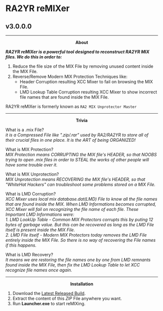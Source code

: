 # RA2YR reMIXer
## v3.0.0.0
------------

<div align="center">
<b>About</b></div>

***RA2YR reMIXer is a powerful tool designed to reconstruct RA2YR MIX files. We do this in order to:***

1) Reduce the file size of the MIX File by removing unused content inside the MIX File.
2) Reverse/Remove Modern MIX Protection Techniques like:
    - Header Corruption resulting XCC Mixer to fail on browsing the MIX File.
    - LMD Lookup Table Corruption resulting XCC Mixer to show incorrect file names that are found inside the MIX File. 

RA2YR reMIXer is formerly known as `RA2 MIX Unprotector Master`

------------

<div align="center">
<b>Trivia</b></div>

What is a .mix File?<br>
*it is a Compressed File like ".zip/.rar" used by RA2/RA2YR to store all of their crucial files in one place. It is the ART of being ORGANIZED!*<br>

What is MIX Protection?<br>
*MIX Protection means CORRUPTING the MIX file's HEADER, so that NOOBS trying to open .mix files in order to STEAL the works of other people will have some trouble over it.*<br>

What is MIX Unprotection?<br>
*MIX Unprotection means RECOVERING the MIX file's HEADER, so that "WhiteHat Hackers" can troubleshoot some problems stored on a MIX File.*<br>

What is LMD Corruption?<br>
*XCC Mixer uses local mix database.dat(LMD) File to know all the file names that are found inside the MIX. When LMD Informations becomes corrupted, XCC Mixer will fail on recognizing the file name of each file. These Important LMD Informations were:*<br>
*1. LMD LookUp Table - Common MIX Protectors corrupts this by puting 12 bytes of garbage value. But this can be recovered as long as the LMD File itself is present inside the MIX File.*<br>
*2. LMD File itself - Modern MIX Protectors today removes the LMD File entirely inside the MIX File. So there is no way of recovering the File names if this happens.<br>*

What is LMD Recovery?<br>
*It means we are restoring the file names one by one from LMD remnants found inside the MIX File, then fix the LMD Lookup Table to let XCC recognize file names once again.*

------------

<div align="center">
<b>Installation</b></div>

1. Download the [Latest Released Build](https://github.com/Aldrin-John-Olaer-Manalansan/RA2YR-reMIXer/releases/download/Latest-Build/RA2YR_reMIXer.zip).
2. Extract the content of this *ZIP* File anywhere you want.
3. Run **Launcher.exe** to start reMIXing.
